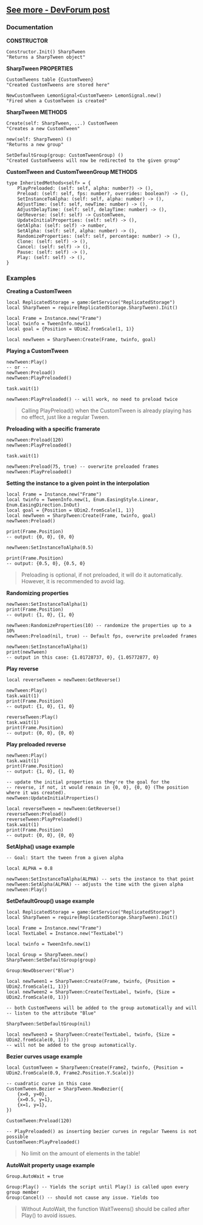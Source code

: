 ## [See more - DevForum post](https://devforum.roblox.com/t/sharptween-extended-tweening-library/3962195)

### Documentation
**CONSTRUCTOR**

```luau
Constructor.Init() SharpTween
"Returns a SharpTween object"
```

**SharpTween PROPERTIES**
```luau
CustomTweens table {CustomTween}
"Created CustomTweens are stored here"
```
```luau
NewCustomTween LemonSignal<CustomTween> LemonSignal.new()
"Fired when a CustomTween is created"
```

**SharpTween METHODS**
```luau
Create(self: SharpTween, ...) CustomTween
"Creates a new CustomTween"
```

```luau
new(self: SharpTween) ()
"Returns a new group"
```

```luau
SetDefaultGroup(group: CustomTweenGroup) ()
"Created CustomTweens will now be redirected to the given group"
```

**CustomTween and CustomTweenGroup METHODS**
```luau
type InheritedMethods<self> = {
	PlayPreloaded: (self: self, alpha: number?) -> (),
	Preload: (self: self, fps: number?, overrides: boolean?) -> (),
	SetInstanceToAlpha: (self: self, alpha: number) -> (),
	AdjustTime: (self: self, newTime: number) -> (),
	AdjustDelayTime: (self: self, delayTime: number) -> (),
	GetReverse: (self: self) -> CustomTween,
	UpdateInitialProperties: (self: self) -> (),
	GetAlpha: (self: self) -> number,
	SetAlpha: (self: self, alpha: number) -> (),
	RandomizeProperties: (self: self, percentage: number) -> (),
	Clone: (self: self) -> (),
	Cancel: (self: self) -> (),
	Pause: (self: self) -> (),
	Play: (self: self) -> (),
}
```
### Examples
**Creating a CustomTween**

```luau
local ReplicatedStorage = game:GetService("ReplicatedStorage")
local SharpTween = require(ReplicatedStorage.SharpTween).Init()

local Frame = Instance.new("Frame")
local twinfo = TweenInfo.new(1)
local goal = {Position = UDim2.fromScale(1, 1)}

local newTween = SharpTween:Create(Frame, twinfo, goal)
```

**Playing a CustomTween**
```luau
newTween:Play()
-- or --
newTween:Preload()
newTween:PlayPreloaded()

task.wait(1)

newTween:PlayPreloaded() -- will work, no need to preload twice
```
>Calling PlayPreload() when the CustomTween is already playing has no effect, just like a regular Tween.

**Preloading with a specific framerate**
```luau
newTween:Preload(120)
newTween:PlayPreloaded()

task.wait(1)

newTween:Preload(75, true) -- overwrite preloaded frames
newTween:PlayPreloaded()
```
**Setting the instance to a given point in the interpolation**
```luau
local Frame = Instance.new("Frame")
local twinfo = TweenInfo.new(1, Enum.EasingStyle.Linear, Enum.EasingDirection.InOut)
local goal = {Position = UDim2.fromScale(1, 1)}
local newTween = SharpTween:Create(Frame, twinfo, goal)
newTween:Preload()

print(Frame.Position)
-- output: {0, 0}, {0, 0}

newTween:SetInstanceToAlpha(0.5)

print(Frame.Position)
-- output: {0.5, 0}, {0.5, 0}
```

> Preloading is optional, if not preloaded, it will do it automatically. However, it is recommended to avoid lag.

**Randomizing properties**
```luau
newTween:SetInstanceToAlpha(1)
print(Frame.Position)
-- output: {1, 0}, {1, 0}

newTween:RandomizeProperties(10) -- randomize the properties up to a 10%
newTween:Preload(nil, true) -- Default fps, overwrite preloaded frames

newTween:SetInstanceToAlpha(1)
print(newTween)
-- output in this case: {1.01728737, 0}, {1.05772877, 0} 
```
**Play reverse**
```luau
local reverseTween = newTween:GetReverse()

newTween:Play()
task.wait(1)
print(Frame.Position)
-- output: {1, 0}, {1, 0}

reverseTween:Play()
task.wait(1)
print(Frame.Position)
-- output: {0, 0}, {0, 0}
```
**Play preloaded reverse**
```luau
newTween:Play()
task.wait(1)
print(Frame.Position)
-- output: {1, 0}, {1, 0}

-- update the initial properties as they're the goal for the
-- reverse, if not, it would remain in {0, 0}, {0, 0} (The position where it was created).
newTween:UpdateInitialProperties()

local reverseTween = newTween:GetReverse()
reverseTween:Preload()
reverseTween:PlayPreloaded()
task.wait(1)
print(Frame.Position)
-- output: {0, 0}, {0, 0}
```
**SetAlpha() usage example**
```luau
-- Goal: Start the tween from a given alpha

local ALPHA = 0.8

newTween:SetInstanceToAlpha(ALPHA) -- sets the instance to that point
newTween:SetAlpha(ALPHA) -- adjusts the time with the given alpha
newTween:Play()
```
**SetDefaultGroup() usage example**
```luau
local ReplicatedStorage = game:GetService("ReplicatedStorage")
local SharpTween = require(ReplicatedStorage.SharpTween).Init()

local Frame = Instance.new("Frame")
local TextLabel = Instance.new("TextLabel")

local twinfo = TweenInfo.new(1)

local Group = SharpTween.new()
SharpTween:SetDefaultGroup(group)

Group:NewObserver("Blue")

local newTween1 = SharpTween:Create(Frame, twinfo, {Position = UDim2.fromScale(1, 1)})
local newTween2 = SharpTween:Create(TextLabel, twinfo, {Size = UDim2.fromScale(0, 1)})

-- both CustomTweens will be added to the group automatically and will
-- listen to the attribute "Blue"

SharpTween:SetDefaultGroup(nil)

local newTween3 = SharpTween:Create(TextLabel, twinfo, {Size = UDim2.fromScale(0, 1)})
-- will not be added to the group automatically.
```
**Bezier curves usage example**
```luau
local CustomTween = SharpTween:Create(Frame2, twinfo, {Position = UDim2.fromScale(0.9, Frame2.Position.Y.Scale)})

-- cuadratic curve in this case
CustomTween.Bezier = SharpTween.NewBezier({
	{x=0, y=0},
	{x=0.5, y=1},
	{x=1, y=1},
})

CustomTween:Preload(120)

-- PlayPreloaded() as inserting bezier curves in regular Tweens is not possible
CustomTween:PlayPreloaded() 
```
> No limit on the amount of elements in the table!

**AutoWait property usage example**
```luau
Group.AutoWait = true

Group:Play() -- Yields the script until Play() is called upon every group member
Group:Cancel() -- should not cause any issue. Yields too
```

> Without AutoWait, the function WaitTweens() should be called after Play() to avoid issues.
